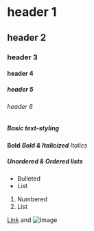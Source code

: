 # header 1
## header 2 
### header 3 
#### header 4 
##### header 5 
###### header 6 

##### Basic text-styling 
**Bold**
***Bold & Italicized***
_Italics_ 
 
 ##### Unordered & Ordered lists 

- Bulleted
- List

1. Numbered
2. List



[Link](url) and ![Image](src)
